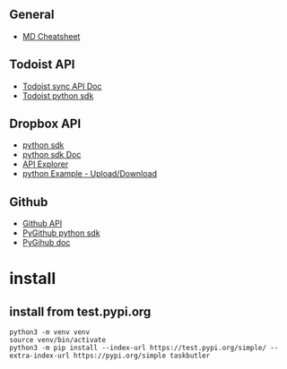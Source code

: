 ## General

- [MD Cheatsheet](https://github.com/adam-p/markdown-here/wiki/Markdown-Cheatsheet)

## Todoist API

- [Todoist sync API Doc](https://developer.todoist.com/sync/v7/)
- [Todoist python sdk](https://github.com/Doist/todoist-python)


## Dropbox API
- [python sdk](https://github.com/dropbox/dropbox-sdk-python)
- [python sdk Doc](https://dropbox-sdk-python.readthedocs.io/en/latest/)
- [API Explorer](https://dropbox.github.io/dropbox-api-v2-explorer/)
- [python Example - Upload/Download](https://github.com/dropbox/dropbox-sdk-python/blob/master/example/updown.py)

## Github
- [Github API](https://developer.github.com/v3/)
- [PyGithub python sdk](https://github.com/PyGithub/PyGithub)
- [PyGihub doc](https://pygithub.readthedocs.io/en/latest/apis.html)


# install
## install from test.pypi.org

````shell
python3 -m venv venv
source venv/bin/activate
python3 -m pip install --index-url https://test.pypi.org/simple/ --extra-index-url https://pypi.org/simple taskbutler
````
